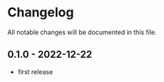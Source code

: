 # Changelog

All notable changes will be documented in this file.

## 0.1.0 - 2022-12-22

- first release
